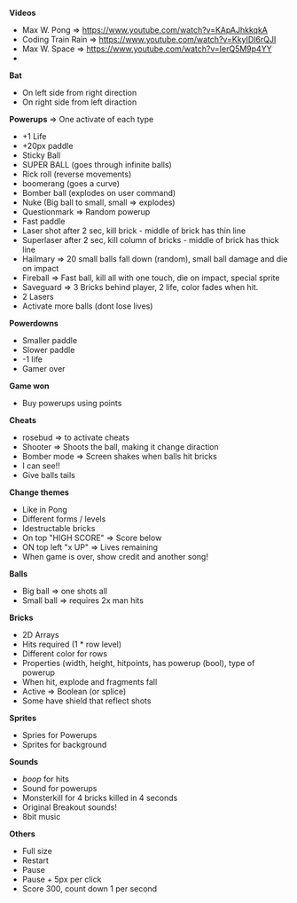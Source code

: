 **Videos**
- Max W. Pong => https://www.youtube.com/watch?v=KApAJhkkqkA
- Coding Train Rain => https://www.youtube.com/watch?v=KkyIDI6rQJI
- Max W. Space => https://www.youtube.com/watch?v=IerQ5M9p4YY
-

**Bat**
- On left side from right direction
- On right side from left diraction

**Powerups** => One activate of each type
- +1 Life
- +20px paddle
- Sticky Ball
- SUPER BALL (goes through infinite balls)
- Rick roll (reverse movements)
- boomerang (goes a curve)
- Bomber ball (explodes on user command)
- Nuke (Big ball to small, small => explodes)
- Questionmark => Random powerup
- Fast paddle
- Laser shot after 2 sec, kill brick - middle of brick has thin line
- Superlaser after 2 sec, kill column of bricks - middle of brick has thick line
- Hailmary => 20 small balls fall down (random), small ball damage and die on impact
- Fireball => Fast ball, kill all with one touch, die on impact, special sprite
- Saveguard => 3 Bricks behind player, 2 life, color fades when hit.
- 2 Lasers
- Activate more balls (dont lose lives)

**Powerdowns**
- Smaller paddle
- Slower paddle
- -1 life
- Gamer over

**Game won**
- Buy powerups using points

**Cheats**
- rosebud => to activate cheats
- Shooter => Shoots the ball, making it change diraction
- Bomber mode => Screen shakes when balls hit bricks
- I can see!!
- Give balls tails

**Change themes**
- Like in Pong
- Different forms / levels
- Idestructable bricks
- On top "HIGH SCORE" => Score below
- ON top left "x UP" => Lives remaining
- When game is over, show credit and another song!

**Balls**
- Big ball => one shots all
- Small ball => requires 2x man hits

**Bricks**
- 2D Arrays
- Hits required (1 * row level)
- Different color for rows
- Properties (width, height, hitpoints, has powerup (bool), type of powerup
- When hit, explode and fragments fall
- Active => Boolean (or splice)
- Some have shield that reflect shots

**Sprites**
- Spries for Powerups
- Sprites for background

**Sounds**
- *boop* for hits
- Sound for powerups
- Monsterkill for 4 bricks killed in 4 seconds
- Original Breakout sounds!
- 8bit music

**Others**
- Full size
- Restart
- Pause
- Pause + 5px per click
- Score 300, count down 1 per second
